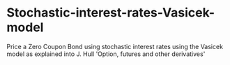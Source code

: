# Stochastic-interest-rates-Vasicek-model
Price a Zero Coupon Bond using stochastic interest rates using the Vasicek model as explained into
J. Hull 'Option, futures and other derivatives'
